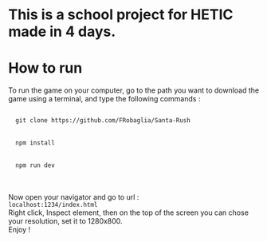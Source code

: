 # This is a school project for HETIC made in 4 days.

# How to run

To run the game on your computer, go to the path you want to download the game using a terminal, and type the following commands :

<code> 
  git clone https://github.com/FRobaglia/Santa-Rush
</code> <br/>
<code> 
  npm install
</code> <br/>
<code>
  npm run dev
</code> <br/> <br/>


Now open your navigator and go to url : <code> localhost:1234/index.html </code>
<br>
Right click, Inspect element, then on the top of the screen you can chose your resolution, set it to 1280x800.
<br>
Enjoy !
